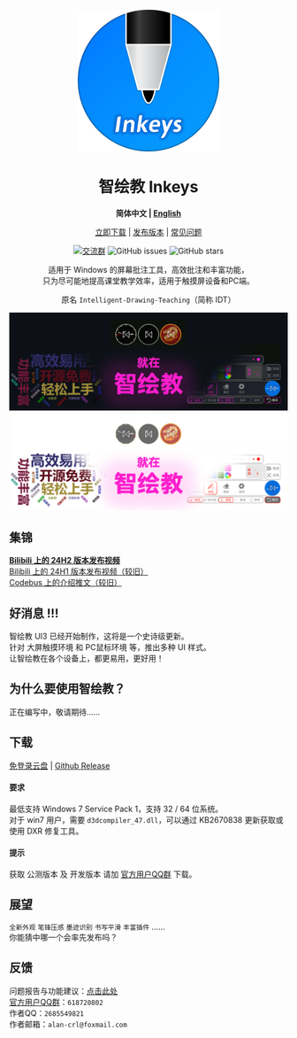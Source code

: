 <div align="center">

[![LOGO](GithubRes/logo.png?raw=true "LOGO")](# "LOGO")

# 智绘教 Inkeys
**简体中文 | [English]()**  

[立即下载](https://www.123pan.com/s/duk9-n4dAd.html) | [发布版本](https://github.com/Alan-CRL/IDT/releases) | [常见问题]()
  
[![交流群](https://img.shields.io/badge/-%E4%BA%A4%E6%B5%81%E7%BE%A4%20618720802-blue?style=flat&logo=TencentQQ)](https://qm.qq.com/cgi-bin/qm/qr?k=9V2l83dc0yP4UYeDF-NkTX0o7_TcYqlh&jump_from=webapi&authKey=LsLLUhb1KSzHYbc8k5nCQDqTtRcRUCEE3j+DdR9IgHaF/7JF7LLpY191hsiYEBz6)  ![GitHub issues](https://img.shields.io/github/issues/Alan-CRL/IDT?logo=github&color=green)  ![GitHub stars](https://img.shields.io/github/stars/Alan-CRL/IDT)

适用于 Windows 的屏幕批注工具，高效批注和丰富功能，  
只为尽可能地提高课堂教学效率，适用于触摸屏设备和PC端。 

原名 `Intelligent-Drawing-Teaching`（简称 IDT）

![](GithubRes/cover1.png?raw=true#gh-dark-mode-only)
![](GithubRes/cover2.png?raw=true#gh-light-mode-only)

</div>

## 集锦
**[Bilibili 上的 24H2 版本发布视频](https://www.bilibili.com/video/BV1Tz421z72e/)**  
[Bilibili 上的 24H1 版本发布视频（较旧）](https://www.bilibili.com/video/BV1vJ4m147rN/)  
[Codebus 上的介绍推文（较旧）](https://codebus.cn/alancrl/intelligent-painting-teaching)  

## 好消息 !!!
智绘教 UI3 已经开始制作，这将是一个史诗级更新。  
针对 大屏触摸环境 和 PC鼠标环境 等，推出多种 UI 样式。  
让智绘教在各个设备上，都更易用，更好用！

## 为什么要使用智绘教？
正在编写中，敬请期待……

## 下载
[免登录云盘](https://www.123pan.com/s/duk9-n4dAd.html) | [Github Release](https://www.123pan.com/s/duk9-n4dAd.html)  

#### 要求
最低支持 Windows 7 Service Pack 1，支持 32 / 64 位系统。  
对于 win7 用户，需要 `d3dcompiler_47.dll`，可以通过 KB2670838 更新获取或使用 DXR 修复工具。

#### 提示
获取 公测版本 及 开发版本 请加 [官方用户QQ群](https://qm.qq.com/cgi-bin/qm/qr?k=9V2l83dc0yP4UYeDF-NkTX0o7_TcYqlh&jump_from=webapi&authKey=LsLLUhb1KSzHYbc8k5nCQDqTtRcRUCEE3j+DdR9IgHaF/7JF7LLpY191hsiYEBz6) 下载。

## 展望
`全新外观` `笔锋压感` `墨迹识别` `书写平滑` `丰富插件` ……  
你能猜中哪一个会率先发布吗？

## 反馈
问题报告与功能建议：[点击此处](https://www.wjx.cn/vm/mqNTTRL.aspx#)  
[官方用户QQ群](https://qm.qq.com/cgi-bin/qm/qr?k=9V2l83dc0yP4UYeDF-NkTX0o7_TcYqlh&jump_from=webapi&authKey=LsLLUhb1KSzHYbc8k5nCQDqTtRcRUCEE3j+DdR9IgHaF/7JF7LLpY191hsiYEBz6)：`618720802`  
作者QQ：`2685549821`  
作者邮箱：`alan-crl@foxmail.com`